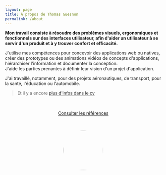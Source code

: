 ```yaml
---
layout: page
title: À propos de Thomas Guesnon
permalink: /about
---
```


**Mon travail consiste à résoudre des problèmes visuels, ergonomiques et fonctionnels sur des interfaces utilisateur, afin d'aider un utilisateur à se servir d'un produit et à y trouver confort et efficacité.**

J'utilise mes compétences pour concevoir des applications web ou natives, créer des prototypes ou des animations vidéos de concepts d'applications, hiérarchiser l'information et documenter la conception.<br/>
J'aide les parties prenantes à définir leur vision d'un projet d'application.

J'ai travaillé, notamment, pour des projets aéronautiques, de transport, pour la santé, l'éducation ou l'automobile.

> Et il y a encore [plus d'infos dans le cv](https://platform.thomasguesnon.net/cv/cv-thomasguesnon.pdf)

<div style="width:100%; text-align:center; margin:3rem 0;">
<a type="button" class="btn btn-outline-primary" href="/references">Consulter les références</a>
</div>



<img src="/assets/images/profile-pic-2020.jpg" style="width: 128px; margin: 0 auto 3rem auto; display: block; border-radius: 96px;"/>
